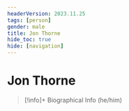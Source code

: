 ```yaml
---
headerVersion: 2023.11.25
tags: [person]
gender: male
title: Jon Thorne
hide_toc: true
hide: [navigation]
---
```

# Jon Thorne
>[!info]+ Biographical Info
> (he/him)

